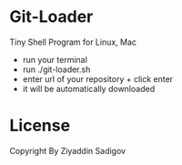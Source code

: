 # Git-Loader

Tiny Shell Program for Linux, Mac
 - run your terminal
 - run ./git-loader.sh
 - enter url of your repository + click enter
 - it will be automatically downloaded

# License

Copyright By Ziyaddin Sadigov